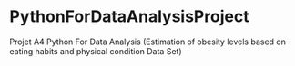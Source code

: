 # PythonForDataAnalysisProject
Projet A4 Python For Data Analysis (Estimation of obesity levels based on eating habits and physical condition Data Set) 
